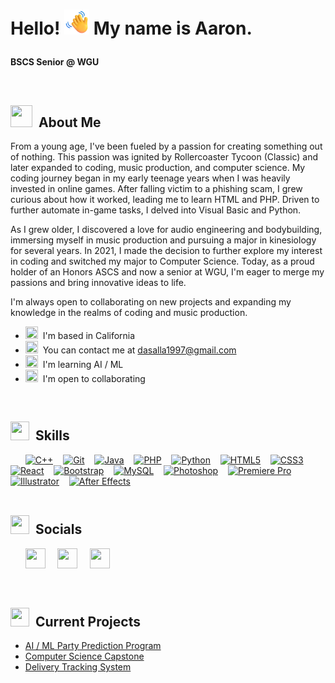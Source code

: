 <b><p><h1>Hello! <img src="https://github.com/opratrx/opratrx/blob/master/waving-hand_1f44b.png" width="40" height="40"> My name is Aaron.</b>
  <h4>BSCS Senior @ WGU</p> 


</br>

## <img src="https://em-content.zobj.net/source/microsoft-teams/337/man-student-light-skin-tone_1f468-1f3fb-200d-1f393.png" width="35" height="35">&nbsp;&nbsp;About Me
<p>

From a young age, I've been fueled by a passion for creating something out of nothing. This passion was ignited by Rollercoaster Tycoon (Classic) and later expanded to coding, music production, and computer science. My coding journey began in my early teenage years when I was heavily invested in online games. After falling victim to a phishing scam, I grew curious about how it worked, leading me to learn HTML and PHP. Driven to further automate in-game tasks, I delved into Visual Basic and Python.  

As I grew older, I discovered a love for audio engineering and bodybuilding, immersing myself in music production and pursuing a major in kinesiology for several years. In 2021, I made the decision to further explore my interest in coding and switched my major to Computer Science. Today, as a proud holder of an Honors ASCS and now a senior at WGU, I'm eager to merge my passions and bring innovative ideas to life.  

I'm always open to collaborating on new projects and expanding my knowledge in the realms of coding and music production.</p>
</details>



*   <img src="https://em-content.zobj.net/source/microsoft-teams/337/globe-showing-americas_1f30e.png" width="20" height="20">  I'm based in California
*   <img src="https://em-content.zobj.net/source/microsoft-teams/337/call-me-hand_1f919.png" width="20" height="20">  You can contact me at [dasalla1997@gmail.com](mailto:dasalla1997@gmail.com)
*   <img src="https://em-content.zobj.net/source/microsoft-teams/337/brain_1f9e0.png" width="20" height="20">  I'm learning AI / ML
*   <img src="https://em-content.zobj.net/source/microsoft-teams/337/handshake_1f91d.png" width="20" height="20">  I'm open to collaborating

</br> 

## <img src="https://em-content.zobj.net/source/microsoft-teams/337/man-technologist_1f468-200d-1f4bb.png" width="30" height="30">&nbsp;&nbsp;Skills 
<p align="left">
&nbsp;&nbsp;&nbsp;&nbsp;&nbsp;&nbsp;<a href="https://docs.microsoft.com/en-us/cpp/?view=msvc-170" target="_blank" rel="noreferrer"><img src="https://raw.githubusercontent.com/danielcranney/readme-generator/main/public/icons/skills/cplusplus-colored.svg" width="36" height="36" alt="C++" /></a>
&nbsp;&nbsp;&nbsp;<a href="https://git-scm.com/" target="_blank" rel="noreferrer"><img src="https://raw.githubusercontent.com/danielcranney/readme-generator/main/public/icons/skills/git-colored.svg" width="36" height="36" alt="Git" /></a>
&nbsp;&nbsp;&nbsp;<a href="https://www.oracle.com/java/" target="_blank" rel="noreferrer"><img src="https://raw.githubusercontent.com/danielcranney/readme-generator/main/public/icons/skills/java-colored.svg" width="36" height="36" alt="Java" /></a>
&nbsp;&nbsp;&nbsp;<a href="https://www.php.net/" target="_blank" rel="noreferrer"><img src="https://raw.githubusercontent.com/danielcranney/readme-generator/main/public/icons/skills/php-colored.svg" width="36" height="36" alt="PHP" /></a>
&nbsp;&nbsp;&nbsp;<a href="https://www.python.org/" target="_blank" rel="noreferrer"><img src="https://raw.githubusercontent.com/danielcranney/readme-generator/main/public/icons/skills/python-colored.svg" width="36" height="36" alt="Python" /></a>
&nbsp;&nbsp;&nbsp;<a href="https://developer.mozilla.org/en-US/docs/Glossary/HTML5" target="_blank" rel="noreferrer"><img src="https://raw.githubusercontent.com/danielcranney/readme-generator/main/public/icons/skills/html5-colored.svg" width="36" height="36" alt="HTML5" /></a>
&nbsp;&nbsp;&nbsp;<a href="https://www.w3.org/TR/CSS/#css" target="_blank" rel="noreferrer"><img src="https://raw.githubusercontent.com/danielcranney/readme-generator/main/public/icons/skills/css3-colored.svg" width="36" height="36" alt="CSS3" /></a>
&nbsp;&nbsp;&nbsp;<a href="https://reactjs.org/" target="_blank" rel="noreferrer"><img src="https://raw.githubusercontent.com/danielcranney/readme-generator/main/public/icons/skills/react-colored.svg" width="36" height="36" alt="React" /></a>
&nbsp;&nbsp;&nbsp;<a href="https://getbootstrap.com/" target="_blank" rel="noreferrer"><img src="https://raw.githubusercontent.com/danielcranney/readme-generator/main/public/icons/skills/bootstrap-colored.svg" width="36" height="36" alt="Bootstrap" /></a>
&nbsp;&nbsp;&nbsp;<a href="https://www.mysql.com/" target="_blank" rel="noreferrer"><img src="https://raw.githubusercontent.com/danielcranney/readme-generator/main/public/icons/skills/mysql-colored.svg" width="36" height="36" alt="MySQL" /></a>
&nbsp;&nbsp;&nbsp;<a href="https://www.adobe.com/uk/products/photoshop.html" target="_blank" rel="noreferrer"><img src="https://raw.githubusercontent.com/danielcranney/readme-generator/main/public/icons/skills/photoshop-colored-dark.svg" width="36" height="36" alt="Photoshop" /></a>
&nbsp;&nbsp;&nbsp;<a href="https://www.adobe.com/uk/products/premiere.html" target="_blank" rel="noreferrer"><img src="https://raw.githubusercontent.com/danielcranney/readme-generator/main/public/icons/skills/premierepro-colored-dark.svg" width="36" height="36" alt="Premiere Pro" /></a>
&nbsp;&nbsp;&nbsp;<a href="adobe.com/uk/products/illustrator.html" target="_blank" rel="noreferrer"><img src="https://raw.githubusercontent.com/danielcranney/readme-generator/main/public/icons/skills/illustrator-colored-dark.svg" width="36" height="36" alt="Illustrator" /></a>
&nbsp;&nbsp;&nbsp;<a href="https://www.adobe.com/uk/products/aftereffects.html" target="_blank" rel="noreferrer"><img src="https://raw.githubusercontent.com/danielcranney/readme-generator/main/public/icons/skills/aftereffects-colored-dark.svg" width="36" height="36" alt="After Effects" /></a>
</br>
</br>

## <img src="https://em-content.zobj.net/source/microsoft-teams/337/clinking-beer-mugs_1f37b.png" width="30" height="30">&nbsp;&nbsp;Socials

&nbsp;&nbsp;&nbsp;&nbsp;&nbsp;&nbsp;<a href="http://www.instagram.com/steros97" target="_blank" rel="noreferrer"><img src="https://raw.githubusercontent.com/danielcranney/readme-generator/main/public/icons/socials/instagram.svg" width="32" height="32" /></a>
&nbsp;&nbsp;&nbsp;&nbsp;<a href="https://www.linkedin.com/in/aarondb" target="_blank" rel="noreferrer"><img src="https://raw.githubusercontent.com/danielcranney/readme-generator/main/public/icons/socials/linkedin.svg" width="32" height="32" /></a>
&nbsp;&nbsp;&nbsp;&nbsp;<a href="https://www.twitter.com/opratrx" target="_blank" rel="noreferrer"><img src="https://raw.githubusercontent.com/danielcranney/readme-generator/main/public/icons/socials/twitter.svg" width="32" height="32" /></a>
</p>
</p>
</br>

##  <img src="https://em-content.zobj.net/source/microsoft-teams/337/high-voltage_26a1.png" width="30" height="30">&nbsp;&nbsp;Current Projects
*   [AI / ML Party Prediction Program](https://github.com/opratrx/ev6_partyprediction)
*   [Computer Science Capstone](./)
*   [Delivery Tracking System](./)

<br/><br/><br/><br/><br/><br/><br/>
